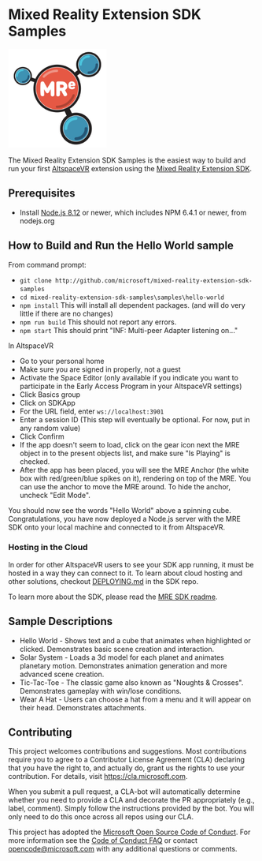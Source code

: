 # Mixed Reality Extension SDK Samples

<img width='200' height='200' src='https://github.com/Microsoft/mixed-reality-extension-sdk/blob/master/branding/MRe-RGB.png'/>

The Mixed Reality Extension SDK Samples is the easiest way to build and run
your first [AltspaceVR](https://altvr.com/) extension using the [Mixed Reality
Extension SDK](
https://github.com/Microsoft/mixed-reality-extension-sdk).

## Prerequisites
* Install [Node.js 8.12](https://nodejs.org/download/release/v8.12.0/) or
newer, which includes NPM 6.4.1 or newer, from nodejs.org

## How to Build and Run the Hello World sample
From command prompt:
* `git clone http://github.com/microsoft/mixed-reality-extension-sdk-samples`
* `cd mixed-reality-extension-sdk-samples\samples\hello-world`
* `npm install` This will install all dependent packages. (and will do very
little if there are no changes)
* `npm run build` This should not report any errors.
* `npm start` This should print "INF: Multi-peer Adapter listening on..."

In AltspaceVR
* Go to your personal home
* Make sure you are signed in properly, not a guest
* Activate the Space Editor (only available if you indicate you want to participate in the Early Access Program in your AltspaceVR settings)
* Click Basics group
* Click on SDKApp
* For the URL field, enter `ws://localhost:3901`
* Enter a session ID (This step will eventually be optional. For now, put in
any random value)
* Click Confirm
* If the app doesn't seem to load, click on the gear icon next the MRE object
in to the present objects list, and make sure "Is Playing" is checked.
* After the app has been placed, you will see the MRE Anchor (the white box
with red/green/blue spikes on it), rendering on top of the MRE. You can use the
anchor to move the MRE around. To hide the anchor, uncheck "Edit Mode".

You should now see the words "Hello World" above a spinning cube.
Congratulations, you have now deployed a Node.js server with the MRE SDK onto
your local machine and connected to it from AltspaceVR.

### Hosting in the Cloud
In order for other AltspaceVR users to see your SDK app running, it must be hosted in a way they can connect to it. To learn about cloud hosting and other solutions, checkout [DEPLOYING.md](https://github.com/Microsoft/mixed-reality-extension-sdk/blob/master/DEPLOYING.md) in the SDK repo.

To learn more about the SDK, please read the [MRE SDK readme](
https://github.com/Microsoft/mixed-reality-extension-sdk/blob/master/README.md).

## Sample Descriptions
* Hello World - Shows text and a cube that animates when highlighted or clicked. Demonstrates basic scene creation and interaction.
* Solar System - Loads a 3d model for each planet and animates planetary motion. Demonstrates animation generation and more advanced scene creation.
* Tic-Tac-Toe - The classic game also known as "Noughts & Crosses". Demonstrates gameplay with win/lose conditions.
* Wear A Hat - Users can choose a hat from a menu and it will appear on their head. Demonstrates attachments.

## Contributing

This project welcomes contributions and suggestions.  Most contributions require you to agree to a
Contributor License Agreement (CLA) declaring that you have the right to, and actually do, grant us
the rights to use your contribution. For details, visit https://cla.microsoft.com.

When you submit a pull request, a CLA-bot will automatically determine whether you need to provide
a CLA and decorate the PR appropriately (e.g., label, comment). Simply follow the instructions
provided by the bot. You will only need to do this once across all repos using our CLA.

This project has adopted the [Microsoft Open Source Code of Conduct](https://opensource.microsoft.com/codeofconduct/).
For more information see the [Code of Conduct FAQ](https://opensource.microsoft.com/codeofconduct/faq/) or
contact [opencode@microsoft.com](mailto:opencode@microsoft.com) with any additional questions or comments.
